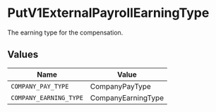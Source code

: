 # PutV1ExternalPayrollEarningType

The earning type for the compensation.


## Values

| Name                   | Value                  |
| ---------------------- | ---------------------- |
| `COMPANY_PAY_TYPE`     | CompanyPayType         |
| `COMPANY_EARNING_TYPE` | CompanyEarningType     |